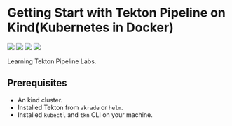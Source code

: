 # Getting Start with Tekton Pipeline on Kind(Kubernetes in Docker)
![](https://img.shields.io/badge/RHEL-8.5-blue?logo=redhat) ![](https://img.shields.io/badge/Docker-20.10.9-blue?logo=docker) ![](https://img.shields.io/badge/Kubernetes-v1.22.2-blue?logo=kubernetes) ![](https://img.shields.io/badge/Pipeline-v0.34.1-blue?logo=tekton)

Learning Tekton Pipeline Labs.

## Prerequisites
* An kind cluster.
* Installed Tekton from `akrade` or `helm`.
* Installed `kubectl` and `tkn` CLI on your machine.

